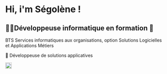 <h1>Hi, i'm Ségolène !</h1>
  
<h2>👨‍🎓Développeuse informatique en formation 🚀</h2>
BTS Services informatiques aux organisations, option Solutions Logicielles et Applications Métiers

🎯 Développeuse de solutions applicatives

<a href="https://www.linkedin.com/in/segoleneganzin/" > <img src="https://encrypted-tbn0.gstatic.com/images?q=tbn:ANd9GcSN0osVQcblBhUadmcs7iFmZXdRR7iNA8QWJA&usqp=CAU" style="width:20px; height:20px"  /> </a>
